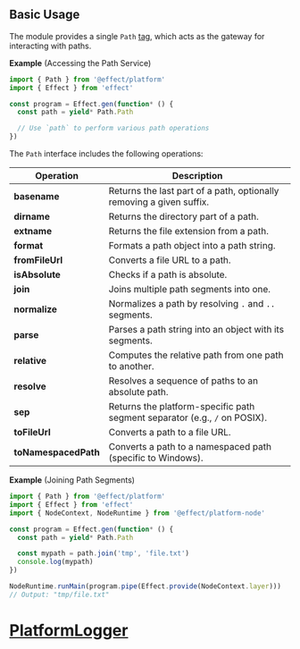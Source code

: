 ## Basic Usage

The module provides a single `Path` [tag](/docs/requirements-management/services/), which acts as the gateway for interacting with paths.

**Example** (Accessing the Path Service)

```ts twoslash
import { Path } from '@effect/platform'
import { Effect } from 'effect'

const program = Effect.gen(function* () {
  const path = yield* Path.Path

  // Use `path` to perform various path operations
})
```

The `Path` interface includes the following operations:

| Operation            | Description                                                                |
| -------------------- | -------------------------------------------------------------------------- |
| **basename**         | Returns the last part of a path, optionally removing a given suffix.       |
| **dirname**          | Returns the directory part of a path.                                      |
| **extname**          | Returns the file extension from a path.                                    |
| **format**           | Formats a path object into a path string.                                  |
| **fromFileUrl**      | Converts a file URL to a path.                                             |
| **isAbsolute**       | Checks if a path is absolute.                                              |
| **join**             | Joins multiple path segments into one.                                     |
| **normalize**        | Normalizes a path by resolving `.` and `..` segments.                      |
| **parse**            | Parses a path string into an object with its segments.                     |
| **relative**         | Computes the relative path from one path to another.                       |
| **resolve**          | Resolves a sequence of paths to an absolute path.                          |
| **sep**              | Returns the platform-specific path segment separator (e.g., `/` on POSIX). |
| **toFileUrl**        | Converts a path to a file URL.                                             |
| **toNamespacedPath** | Converts a path to a namespaced path (specific to Windows).                |

**Example** (Joining Path Segments)

```ts twoslash
import { Path } from '@effect/platform'
import { Effect } from 'effect'
import { NodeContext, NodeRuntime } from '@effect/platform-node'

const program = Effect.gen(function* () {
  const path = yield* Path.Path

  const mypath = path.join('tmp', 'file.txt')
  console.log(mypath)
})

NodeRuntime.runMain(program.pipe(Effect.provide(NodeContext.layer)))
// Output: "tmp/file.txt"
```

# [PlatformLogger](https://effect.website/docs/platform/platformlogger/)

